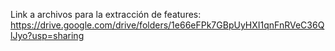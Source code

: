 Link a archivos para la extracción de features: https://drive.google.com/drive/folders/1e66eFPk7GBpUyHXI1qnFnRVeC36QlJyo?usp=sharing
